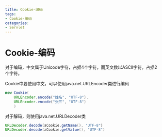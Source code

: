 ```yaml
---
title: Cookie-编码
tags: 
- Cookie-编码
categories: 
- Servlet
---
```


# Cookie-编码

对于编码，中文属于Unicode字符，占据4个字符，而英文数以ASCII字符，占据2个字符。

Cookie中要使用中文，可以使用java.net.URLEncoder类进行编码
```java
new Cookie(
    URLEncoder.encode("姓名", "UTF-8"),
    URLEncoder.encode("张三", "UTF-8")
    )
```

对于解码，则使用java.net.URLDecoder类
```java
URLDecoder.decode(aCookie.getName(), "UTF-8")
URLDecoder.decode(aCookie.getValue(), "UTF-8")
```

